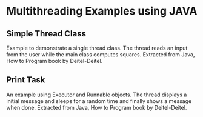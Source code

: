 # Multithreading Examples using JAVA

## Simple Thread Class   
Example to demonstrate a single thread class. 
The thread reads an input from the user while the main class computes squares. 
Extracted from Java, How to Program book by Deitel-Deitel. 

## Print Task
An example using Executor and Runnable objects.
The thread displays a initial message and sleeps for a random time and finally shows a message when done.
Extracted from Java, How to Program book by Deitel-Deitel. 

